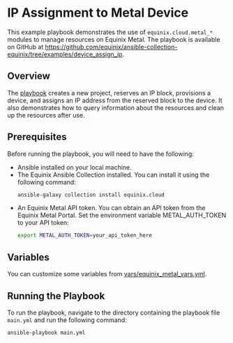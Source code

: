 # IP Assignment to Metal Device

This example playbook demonstrates the use of `equinix.cloud.metal_*` modules to manage resources on Equinix Metal. The playbook is available on GitHub at https://github.com/equinix/ansible-collection-equinix/tree/examples/device_assign_ip.

## Overview

The [playbook](main.yml) creates a new project, reserves an IP block, provisions a device, and assigns an IP address from the reserved block to the device. It also demonstrates how to query information about the resources and clean up the resources after use.


## Prerequisites

Before running the playbook, you will need to have the following:

- Ansible installed on your local machine.
- The Equinix Ansible Collection installed. You can install it using the following command:
  ```bash
  ansible-galaxy collection install equinix.cloud
  ```
- An Equinix Metal API token. You can obtain an API token from the Equinix Metal Portal. Set the environment variable METAL_AUTH_TOKEN to your API token:
  ```bash
  export METAL_AUTH_TOKEN=your_api_token_here
  ```

## Variables

You can customize some variables from [vars/equinix_metal_vars.yml](vars/equinix_metal_vars.yml).

## Running the Playbook

To run the playbook, navigate to the directory containing the playbook file `main.yml` and run the following command:

```bash
ansible-playbook main.yml
```


